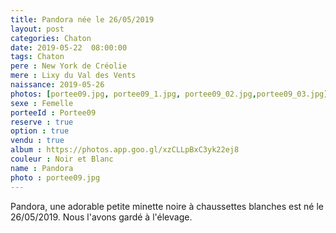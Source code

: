 ```yaml
---
title: Pandora née le 26/05/2019
layout: post
categories: Chaton
date: 2019-05-22  08:00:00
tags: Chaton
pere : New York de Créolie
mere : Lixy du Val des Vents
naissance: 2019-05-26
photos: [portee09.jpg, portee09_1.jpg, portee09_02.jpg,portee09_03.jpg]
sexe : Femelle
porteeId : Portee09
reserve : true
option : true
vendu : true
album : https://photos.app.goo.gl/xzCLLpBxC3yk22ej8
couleur : Noir et Blanc
name : Pandora
photo : portee09.jpg
---
```


Pandora, une adorable petite minette noire à chaussettes blanches est né le 26/05/2019. Nous l'avons gardé à l'élevage.
